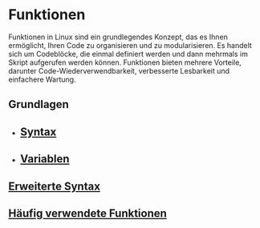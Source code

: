 # Funktionen

Funktionen in Linux sind ein grundlegendes Konzept, das es Ihnen ermöglicht, Ihren Code zu organisieren und zu modularisieren. Es handelt sich um Codeblöcke, die einmal definiert werden und dann mehrmals im Skript aufgerufen werden können. Funktionen bieten mehrere Vorteile, darunter Code-Wiederverwendbarkeit, verbesserte Lesbarkeit und einfachere Wartung.


## **Grundlagen**
* ## [Syntax](content/function-basic.md "Informationen zur grundlegenden Syntax")
* ## [Variablen](content/function-vars.md "Informationen zu Variablen")

## **[Erweiterte Syntax](content/function-advanced.md "Informationen zur erweiterten Syntax, wie z.B. Übergabe von Argumenten per Referenz, Verwendung lokaler und globaler Variablen, Behandlung des Gültigkeitsbereichs von Variablen und Rückgabewerte aus Funktionen.")**

## **[Häufig verwendete Funktionen](content/function-common.md "Häufig verwendete Funktionen")**